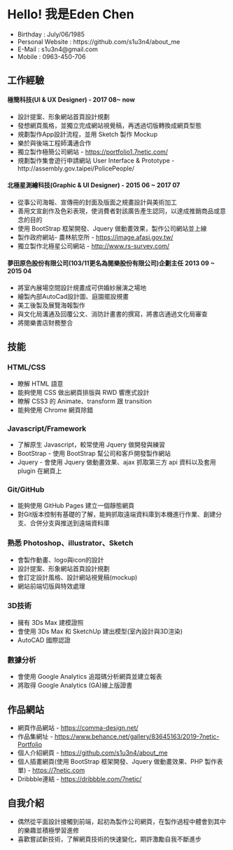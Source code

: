 <h1>Hello! 我是Eden Chen</h1>
  <ul>
    <li>Birthday : July/06/1985</li>
    <li>Personal Website : https://github.com/s1u3n4/about_me</li>
    <li>E-Mail : s1u3n4@gmail.com</li>
    <li>Mobile : 0963-450-706</li>
   </ul>
<h2>工作經驗</h2>
<h4>極簡科技(UI & UX Designer) - 2017 08~ now</h4>
   <ul>
    <li>設計提案、形象網站首頁設計規劃</li>
    <li>發想網頁風格，並獨立完成網站視覺稿，再透過切版轉換成網頁型態</li>
    <li>規劃製作App設計流程，並用 Sketch 製作 Mockup</li>
    <li>樂於與後端工程師溝通合作</li>
    <li>獨立製作極簡公司網站 - <a href="https://portfolio1.7netic.com/" target=" blank">https://portfolio1.7netic.com/</a></li>
    <li>規劃製作集會遊行申請網站 User Interface & Prototype - http://assembly.gov.taipei/PolicePeople/</li>
   </ul>
<h4>北極星測繪科技(Graphic & UI Designer) - 2015 06 ~ 2017 07</h4>
   <ul>
    <li>從事公司海報、宣傳冊的封面及版面之規畫設計與美術加工</li>
    <li>善用文宣創作及色彩表現，使消費者對該廣告產生認同，以達成推銷商品或意念的目的</li>
    <li>使用 BootStrap 框架開發、Jquery 做動畫效果，製作公司網站並上線</li>
    <li>製作政府網站- 農林航空所 - <a href="https://image.afasi.gov.tw/" target=" blank">https://image.afasi.gov.tw/</a></li>
    <li>獨立製作北極星公司網站 - <a href="http://www.rs-survey.com/" target=" blank">http://www.rs-survey.com/</a></li>
   </ul>
<h4>夢田原色股份有限公司(103/11更名為閱樂股份有限公司)企劃主任 2013 09 ~ 2015 04</h4>
   <ul>
    <li>將室內展場空間設計規畫成可供婚紗展演之場地</li>
    <li>繪製內部AutoCad設計圖、庭園擺設規畫</li>
    <li>美工後製及展覽海報製作</li>
    <li>與文化局溝通及回覆公文、消防計畫書的撰寫，將書店通過文化局審查</li>
    <li>將閱樂書店財務整合</li>
   </ul>
<h2>技能</h2>
<h3>HTML/CSS</h3>
 <ul>
    <li>瞭解 HTML 語意</li>
    <li>能夠使用 CSS 做出網頁排版與 RWD 響應式設計</li>
    <li>瞭解 CSS3 的 Animate、transform 跟 transition</li>
    <li>能夠使用 Chrome 網頁除錯</li>
  </ul>
<h3>Javascript/Framework</h3>
  <ul>
    <li>了解原生 Javascript，較常使用 Jquery 做開發與練習</li>
    <li>BootStrap - 使用 BootStrap 幫公司和客戶開發製作網站</li>
    <li>Jquery - 會使用 Jquery 做動畫效果、ajax 抓取第三方 api 資料以及套用 plugin 在網頁上</li>
  </ul>
<h3>Git/GitHub</h3>
  <ul>
    <li>能夠使用 GitHub Pages 建立一個靜態網頁</li>
    <li>對Git版本控制有基礎的了解，能夠抓取遠端資料庫到本機進行作業、創建分支、合併分支與推送到遠端資料庫</li>
  </ul>
<h3>熟悉 Photoshop、illustrator、Sketch</h3>
  <ul>
      <li>會製作動畫、logo與icon的設計</li>
      <li>設計提案、形象網站首頁設計規劃</li>
      <li>會訂定設計風格、設計網站視覺稿(mockup) </li>
      <li>網站前端切版與特效處理</li>
  </ul>
<h3>3D技術</h3>
  <ul>
      <li>擁有 3Ds Max 建模證照</li>
      <li>會使用 3Ds Max 和 SketchUp 建出模型(室內設計與3D渲染)</li>
      <li>AutoCAD 國際認證</li>
  </ul>
<h3>數據分析</h3>
  <ul>
      <li>會使用 Google Analytics 追蹤碼分析網頁並建立報表</li>
      <li>將取得 Google Analytics (GA)線上版證書</li>
  </ul>
<h2>作品網站</h2>
  <ul>
    <li>網頁作品網站 - <a href="https://comma-design.net/" target=" blank">https://comma-design.net/</a></li>
    <li>作品集網址 - <a href="https://www.behance.net/gallery/83645163/2019-7netic-Portfolio" target=" blank">https://www.behance.net/gallery/83645163/2019-7netic-Portfolio</a></li>
    <li>個人介紹網頁 - <a href="https://github.com/s1u3n4/about_me" target=" blank">https://github.com/s1u3n4/about_me</a></li>
    <li>個人插畫網頁(使用 BootStrap 框架開發、Jquery 做動畫效果、PHP 製作表單) - <a href="https://7netic.com"  target=" blank">https://7netic.com</a></li>
  <li>Dribbble連結 - <a href="https://dribbble.com/7netic" target=" blank">https://dribbble.com/7netic/</a></li>
  </ul>
<h2>自我介紹</h2>
  <ul>
    <li>偶然從平面設計接觸到前端，起初為製作公司網頁，在製作過程中體會到其中的樂趣並積極學習進修</li>
    <li>喜歡嘗試新技術，了解網頁技術的快速變化，期許激勵自我不斷進步</li>
  </ul>
